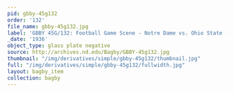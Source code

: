 ```yaml
---
pid: gbby-45g132
order: '132'
file_name: gbby-45g132.jpg
label: 'GBBY 45G/132: Football Game Scene - Notre Dame vs. Ohio State - 1936'
_date: '1936'
object_type: glass plate negative
source: http://archives.nd.edu/Bagby/GBBY-45g132.jpg
thumbnail: "/img/derivatives/simple/gbby-45g132/thumbnail.jpg"
full: "/img/derivatives/simple/gbby-45g132/fullwidth.jpg"
layout: bagby_item
collection: bagby
---
```

